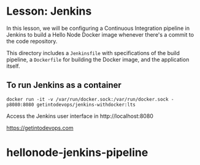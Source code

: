 # Lesson: Jenkins
In this lesson, we will be configuring a Continuous Integration pipeline in Jenkins to build a Hello Node Docker image whenever there's a commit to the code repository.

This directory includes a `Jenkinsfile` with specifications of the build pipeline, a `Dockerfile` for building the Docker image, and the application itself.

## To run Jenkins as a container
```
docker run -it -v /var/run/docker.sock:/var/run/docker.sock -p8080:8080 getintodevops/jenkins-withdocker:lts
```

Access the Jenkins user interface in http://localhost:8080

https://getintodevops.com
# hellonode-jenkins-pipeline
